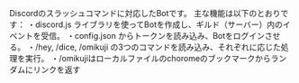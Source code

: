Discordのスラッシュコマンドに対応したBotです。
主な機能は以下のとおりです：
・discord.js ライブラリを使ってBotを作成し、ギルド（サーバー）内のイベントを受信。
・config.json からトークンを読み込み、Botをログインさせる。
・/hey, /dice, /omikuji の3つのコマンドを読み込み、それぞれに応じた処理を実行。
・/omikujiはローカルファイルのchoromeのブックマークからランダムにリンクを返す
